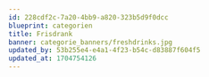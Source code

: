```yaml
---
id: 228cdf2c-7a20-4bb9-a820-323b5d9f0dcc
blueprint: categorien
title: Frisdrank
banner: categorie_banners/freshdrinks.jpg
updated_by: 53b255e4-e4a1-4f23-b54c-d83887f604f5
updated_at: 1704754126
---
```

